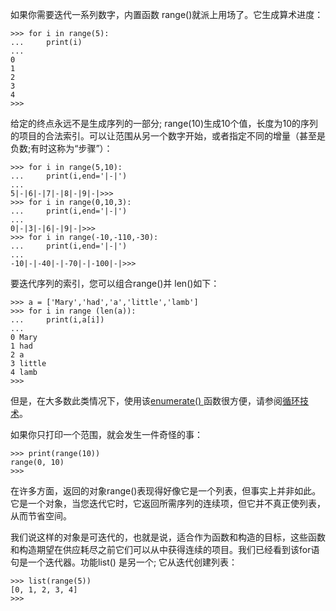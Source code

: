 如果你需要迭代一系列数字，内置函数 range\(\)就派上用场了。它生成算术进度：

```
>>> for i in range(5):
...     print(i)
...
0
1
2
3
4
>>>
```

给定的终点永远不是生成序列的一部分; range\(10\)生成10个值，长度为10的序列的项目的合法索引。可以让范围从另一个数字开始，或者指定不同的增量（甚至是负数;有时这称为“步骤”）：

```
>>> for i in range(5,10):
...     print(i,end='|-|')
...
5|-|6|-|7|-|8|-|9|-|>>>
>>> for i in range(0,10,3):
...     print(i,end='|-|')
...
0|-|3|-|6|-|9|-|>>>
>>> for i in range(-10,-110,-30):
...     print(i,end='|-|')
...
-10|-|-40|-|-70|-|-100|-|>>>
```

要迭代序列的索引，您可以组合range\(\)并 len\(\)如下：

```
>>> a = ['Mary','had','a','little','lamb']
>>> for i in range (len(a)):
...     print(i,a[i])
...
0 Mary
1 had
2 a
3 little
4 lamb
>>>
```

但是，在大多数此类情况下，使用该[enumerate\(\) ](https://docs.python.org/3/library/functions.html#enumerate)函数很方便，请参阅[循环技术](https://docs.python.org/3/tutorial/datastructures.html#tut-loopidioms)。

如果你只打印一个范围，就会发生一件奇怪的事：

```
>>> print(range(10))
range(0, 10)
>>> 
```

在许多方面，返回的对象range\(\)表现得好像它是一个列表，但事实上并非如此。它是一个对象，当您迭代它时，它返回所需序列的连续项，但它并不真正使列表，从而节省空间。

我们说这样的对象是可迭代的，也就是说，适合作为函数和构造的目标，这些函数和构造期望在供应耗尽之前它们可以从中获得连续的项目。我们已经看到该for语句是一个迭代器。功能list\(\) 是另一个; 它从迭代创建列表：

```
>>> list(range(5))
[0, 1, 2, 3, 4]
>>>

```



